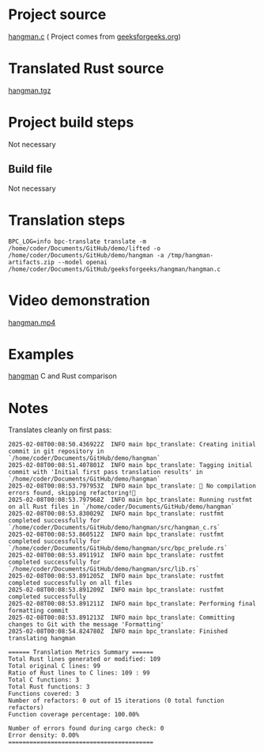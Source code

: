 # Project source

[hangman.c](hangman.c) (
Project comes from [geeksforgeeks.org](https://www.geeksforgeeks.org/hangman-game-in-c/))


# Translated Rust source

[hangman.tgz](hangman.tgz)

# Project build steps

Not necessary

## Build file

Not necessary

# Translation steps

```
BPC_LOG=info bpc-translate translate -m /home/coder/Documents/GitHub/demo/lifted -o /home/coder/Documents/GitHub/demo/hangman -a /tmp/hangman-artifacts.zip --model openai /home/coder/Documents/GitHub/geeksforgeeks/hangman/hangman.c
```

# Video demonstration

[hangman.mp4](hangman.mp4)

# Examples 

[hangman](hangman.png) C and Rust comparison

# Notes

Translates cleanly on first pass:

```
2025-02-08T00:08:50.436922Z  INFO main bpc_translate: Creating initial commit in git repository in `/home/coder/Documents/GitHub/demo/hangman`
2025-02-08T00:08:51.407801Z  INFO main bpc_translate: Tagging initial commit with 'Initial first pass translation results' in `/home/coder/Documents/GitHub/demo/hangman`
2025-02-08T00:08:53.797953Z  INFO main bpc_translate: 🎯 No compilation errors found, skipping refactoring!🎯
2025-02-08T00:08:53.797968Z  INFO main bpc_translate: Running rustfmt on all Rust files in `/home/coder/Documents/GitHub/demo/hangman`
2025-02-08T00:08:53.830029Z  INFO main bpc_translate: rustfmt completed successfully for `/home/coder/Documents/GitHub/demo/hangman/src/hangman_c.rs`
2025-02-08T00:08:53.860512Z  INFO main bpc_translate: rustfmt completed successfully for `/home/coder/Documents/GitHub/demo/hangman/src/bpc_prelude.rs`
2025-02-08T00:08:53.891191Z  INFO main bpc_translate: rustfmt completed successfully for `/home/coder/Documents/GitHub/demo/hangman/src/lib.rs`
2025-02-08T00:08:53.891205Z  INFO main bpc_translate: rustfmt completed successfully on all files
2025-02-08T00:08:53.891209Z  INFO main bpc_translate: rustfmt completed successfully
2025-02-08T00:08:53.891211Z  INFO main bpc_translate: Performing final formatting commit
2025-02-08T00:08:53.891213Z  INFO main bpc_translate: Committing changes to Git with the message 'Formatting'
2025-02-08T00:08:54.824780Z  INFO main bpc_translate: Finished translating hangman

====== Translation Metrics Summary ======
Total Rust lines generated or modified: 109
Total original C lines: 99
Ratio of Rust lines to C lines: 109 : 99
Total C functions: 3
Total Rust functions: 3
Functions covered: 3
Number of refactors: 0 out of 15 iterations (0 total function refactors)
Function coverage percentage: 100.00%

Number of errors found during cargo check: 0
Error density: 0.00%
=========================================
```
